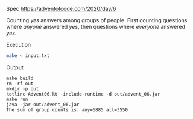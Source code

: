 Spec https://adventofcode.com/2020/day/6

Counting _yes_ answers among groups of people. First counting questions where _anyone_ answered _yes_, then questions where _everyone_ answered _yes_.

Execution

```bash
make < input.txt
```

Output
```
make build
rm -rf out
mkdir -p out
kotlinc Advent06.kt -include-runtime -d out/advent_06.jar
make run
java -jar out/advent_06.jar
The sum of group counts is: any=6885 all=3550
```

